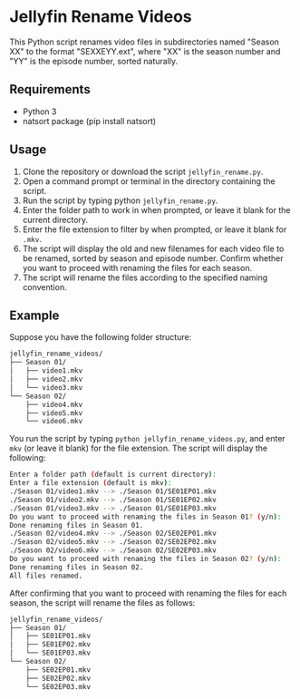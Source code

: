 # Jellyfin Rename Videos

This Python script renames video files in subdirectories named "Season XX" to the format "SEXXEYY.ext", where "XX" is the season number and "YY" is the episode number, sorted naturally.

## Requirements

- Python 3
- natsort package (pip install natsort)

## Usage

1. Clone the repository or download the script `jellyfin_rename.py`.
2. Open a command prompt or terminal in the directory containing the script.
3. Run the script by typing python `jellyfin_rename.py`.
4. Enter the folder path to work in when prompted, or leave it blank for the current directory.
5. Enter the file extension to filter by when prompted, or leave it blank for `.mkv`.
6. The script will display the old and new filenames for each video file to be renamed, sorted by season and episode number. Confirm whether you want to proceed with renaming the files for each season.
7. The script will rename the files according to the specified naming convention.

## Example

Suppose you have the following folder structure:

```bash
jellyfin_rename_videos/
├── Season 01/
│   ├── video1.mkv
│   ├── video2.mkv
│   └── video3.mkv
└── Season 02/
    ├── video4.mkv
    ├── video5.mkv
    └── video6.mkv
```

You run the script by typing `python jellyfin_rename_videos.py`, and enter `mkv` (or leave it blank) for the file extension. The script will display the following:

```bash
Enter a folder path (default is current directory):
Enter a file extension (default is mkv):
./Season 01/video1.mkv --> ./Season 01/SE01EP01.mkv
./Season 01/video2.mkv --> ./Season 01/SE01EP02.mkv
./Season 01/video3.mkv --> ./Season 01/SE01EP03.mkv
Do you want to proceed with renaming the files in Season 01? (y/n):
Done renaming files in Season 01.
./Season 02/video4.mkv --> ./Season 02/SE02EP01.mkv
./Season 02/video5.mkv --> ./Season 02/SE02EP02.mkv
./Season 02/video6.mkv --> ./Season 02/SE02EP03.mkv
Do you want to proceed with renaming the files in Season 02? (y/n):
Done renaming files in Season 02.
All files renamed.
```
After confirming that you want to proceed with renaming the files for each season, the script will rename the files as follows:

```bash
jellyfin_rename_videos/
├── Season 01/
│   ├── SE01EP01.mkv
│   ├── SE01EP02.mkv
│   └── SE01EP03.mkv
└── Season 02/
    ├── SE02EP01.mkv
    ├── SE02EP02.mkv
    └── SE02EP03.mkv
```
